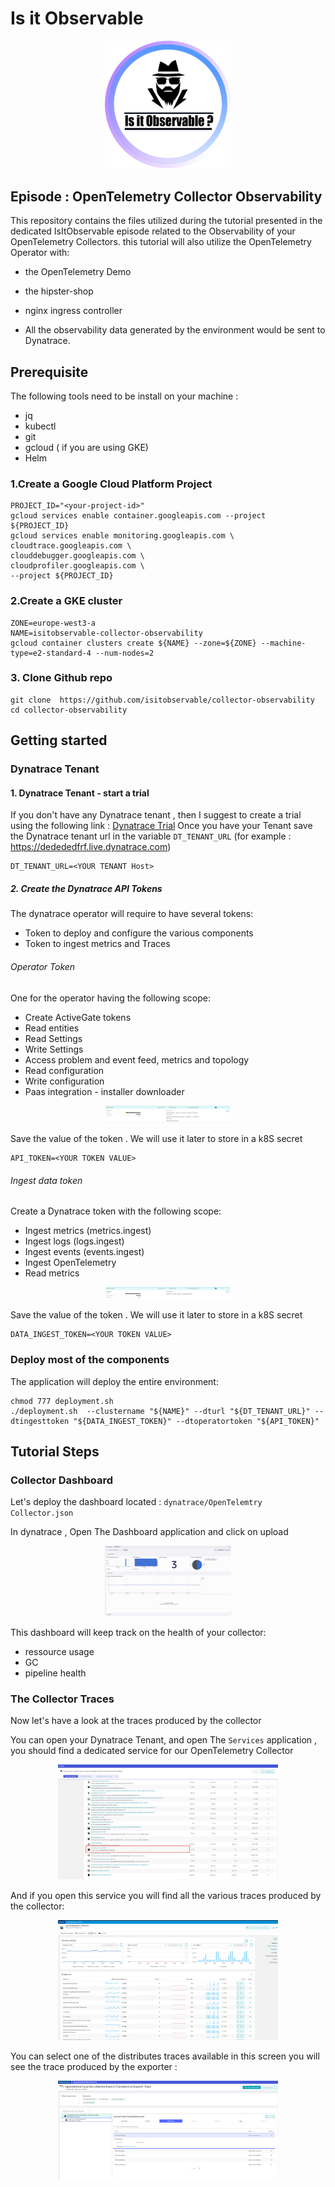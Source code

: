 # Is it Observable
<p align="center"><img src="/image/logo.png" width="40%" alt="Is It observable Logo" /></p>

## Episode : OpenTelemetry Collector Observability
This repository contains the files utilized during the tutorial presented in the dedicated IsItObservable episode related to the Observability of your OpenTelemetry Collectors.
this tutorial will also utilize the OpenTelemetry Operator with:
* the OpenTelemetry Demo
* the hipster-shop
* nginx ingress controller

* All the observability data generated by the environment would be sent to Dynatrace.

## Prerequisite
The following tools need to be install on your machine :
- jq
- kubectl
- git
- gcloud ( if you are using GKE)
- Helm


### 1.Create a Google Cloud Platform Project
```shell
PROJECT_ID="<your-project-id>"
gcloud services enable container.googleapis.com --project ${PROJECT_ID}
gcloud services enable monitoring.googleapis.com \
cloudtrace.googleapis.com \
clouddebugger.googleapis.com \
cloudprofiler.googleapis.com \
--project ${PROJECT_ID}
```
### 2.Create a GKE cluster
```shell
ZONE=europe-west3-a
NAME=isitobservable-collector-observability
gcloud container clusters create ${NAME} --zone=${ZONE} --machine-type=e2-standard-4 --num-nodes=2
```


### 3. Clone Github repo

```shell
git clone  https://github.com/isitobservable/collector-observability
cd collector-observability
```



## Getting started


### Dynatrace Tenant
#### 1. Dynatrace Tenant - start a trial
If you don't have any Dynatrace tenant , then I suggest to create a trial using the following link : [Dynatrace Trial](https://dt-url.net/observable-trial)
Once you have your Tenant save the Dynatrace tenant url in the variable `DT_TENANT_URL` (for example : https://dedededfrf.live.dynatrace.com)
```
DT_TENANT_URL=<YOUR TENANT Host>
```

##### 2. Create the Dynatrace API Tokens
The dynatrace operator will require to have several tokens:
* Token to deploy and configure the various components
* Token to ingest metrics and Traces


###### Operator Token
One for the operator having the following scope:
* Create ActiveGate tokens
* Read entities
* Read Settings
* Write Settings
* Access problem and event feed, metrics and topology
* Read configuration
* Write configuration
* Paas integration - installer downloader
<p align="center"><img src="/image/operator_token.png" width="40%" alt="operator token" /></p>

Save the value of the token . We will use it later to store in a k8S secret
```shell
API_TOKEN=<YOUR TOKEN VALUE>
```
###### Ingest data token
Create a Dynatrace token with the following scope:
* Ingest metrics (metrics.ingest)
* Ingest logs (logs.ingest)
* Ingest events (events.ingest)
* Ingest OpenTelemetry
* Read metrics
<p align="center"><img src="/image/data_ingest_token.png" width="40%" alt="data token" /></p>
Save the value of the token . We will use it later to store in a k8S secret

```shell
DATA_INGEST_TOKEN=<YOUR TOKEN VALUE>
```


### Deploy most of the components 
The application will deploy the entire environment:
```shell
chmod 777 deployment.sh
./deployment.sh  --clustername "${NAME}" --dturl "${DT_TENANT_URL}" --dtingesttoken "${DATA_INGEST_TOKEN}" --dtoperatortoken "${API_TOKEN}" 
```

## Tutorial Steps

### Collector Dashboard

Let's deploy the dashboard located : `dynatrace/OpenTelemtry Collector.json`

In dynatrace , Open The Dashboard application and click on upload
<p align="center"><img src="/image/collector_dashboard.png" width="40%" alt="Collector dashboard" /></p>

This dashboard will keep track on the health of your collector:
- ressource usage
- GC 
- pipeline health

### The Collector Traces
Now let's have a look at the traces produced by the collector

You can open your Dynatrace Tenant, and open The `Services` application , you should find a dedicated service for our OpenTelemetry Collector

<p align="center"><img src="/image/services.png" width="70%" alt="collector" /></p>

And if you open this service you will find all the various traces produced by the collector:

<p align="center"><img src="/image/collector_service.png" width="70%" alt="collector_service" /></p>

You can select one of the distributes traces available in this screen you will see the trace produced by the exporter :

<p align="center"><img src="/image/trace.png" width="70%" alt="traces" /></p>

